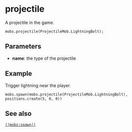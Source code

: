 # projectile

A projectile in the game.

```sig
mobs.projectile(ProjectileMob.LightningBolt);
```

## Parameters

* **name**: the type of the projectile

## Example

Trigger lightning near the player.

```blocks
mobs.spawn(mobs.projectile(ProjectileMob.LightningBolt), positions.create(5, 0, 0))
```

## See also

[`||mobs:spawn||`](/reference/mobs/spawn)